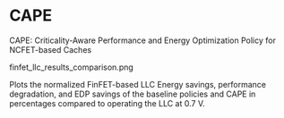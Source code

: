 # CAPE
CAPE: Criticality-Aware Performance and Energy Optimization Policy for NCFET-based Caches

finfet_llc_results_comparison.png

  Plots the normalized FinFET-based LLC Energy savings, performance degradation, and EDP savings of the baseline policies and CAPE in percentages compared to operating the LLC at 0.7 V.
